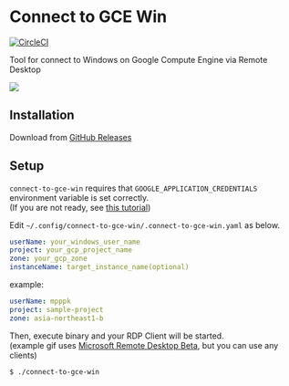 # Connect to GCE Win 
[![CircleCI](https://circleci.com/gh/mpppk/connect-to-gce-win.svg?style=svg)](https://circleci.com/gh/mpppk/connect-to-gce-win)

Tool for connect to Windows on Google Compute Engine via Remote Desktop

![](https://raw.githubusercontent.com/wiki/mpppk/connect-to-gce-win/images/connect-to-gce-win2-compressor.gif)

## Installation

Download from [GitHub Releases](https://github.com/mpppk/connect-to-gce-win/releases)

## Setup
`connect-to-gce-win` requires that `GOOGLE_APPLICATION_CREDENTIALS` environment variable is set correctly.  
(If you are not ready, see [this tutorial](https://cloud.google.com/docs/authentication/getting-started))

Edit `~/.config/connect-to-gce-win/.connect-to-gce-win.yaml` as below.

```yaml
userName: your_windows_user_name
project: your_gcp_project_name 
zone: your_gcp_zone
instanceName: target_instance_name(optional)
```

example:

```yaml
userName: mpppk
project: sample-project 
zone: asia-northeast1-b
```

Then, execute binary and your RDP Client will be started.  
(example gif uses [Microsoft Remote Desktop Beta](https://rink.hockeyapp.net/apps/5e0c144289a51fca2d3bfa39ce7f2b06/), but you can use any clients)

```
$ ./connect-to-gce-win
```